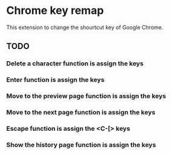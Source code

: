 # Chrome key remap
This extension to change the shourtcut key of Google Chrome.

## TODO
### Delete a character function is assign the <C-h> keys
### Enter function is assign the <C-m> keys
### Move to the preview page function is assign the <C-p> keys
### Move to the next page function is assign the <C-n> keys
### Escape function is assign the <C-[> keys
### Show the history page function is assign the <C-H> keys
